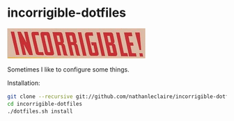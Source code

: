 incorrigible-dotfiles
=====================

![](incorrigible.jpg)

Sometimes I like to configure some things.

Installation:

```sh
git clone --recursive git://github.com/nathanleclaire/incorrigible-dotfiles.git
cd incorrigible-dotfiles
./dotfiles.sh install
```
